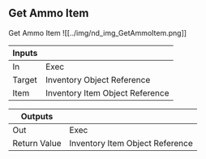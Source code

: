 ## Get Ammo Item
Get Ammo Item
![[../img/nd_img_GetAmmoItem.png]]

|Inputs||
|--|--|
| In | Exec |
| Target | Inventory Object Reference |
| Item | Inventory Item Object Reference |

|Outputs||
|--|--|
| Out | Exec |
| Return Value | Inventory Item Object Reference |
